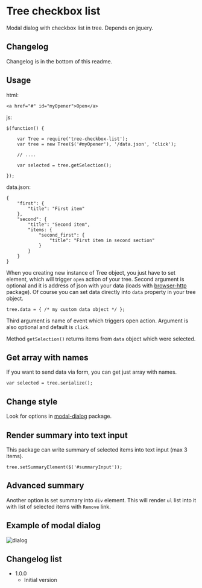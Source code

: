 # Tree checkbox list

Modal dialog with checkbox list in tree.
Depends on jquery.

## Changelog

Changelog is in the bottom of this readme.

## Usage

html:
```
<a href="#" id="myOpener">Open</a>
```

js:
```
$(function() {

	var Tree = require('tree-checkbox-list');
	var tree = new Tree($('#myOpener'), '/data.json', 'click');

	// ....

	var selected = tree.getSelection();

});
```

data.json:
```
{
	"first": {
		"title": "First item"
	},
	"second": {
		"title": "Second item",
		"items: {
			"second_first": {
				"title": "First item in second section"
			}
		}
	}
}
```

When you creating new instance of Tree object, you just have to set element, which will trigger `open` action of your tree.
Second argument is optional and it is address of json with your data (loads with [browser-http](https://npmjs.org/package/browser-http) package).
Of course you can set data directly into `data` property in your tree object.

```
tree.data = { /* my custom data object */ };
```

Third argument is name of event which triggers open action. Argument is also optional and default is `click`.

Method `getSelection()` returns items from `data` object which were selected.

## Get array with names

If you want to send data via form, you can get just array with names.

```
var selected = tree.serialize();
```

## Change style

Look for options in [modal-dialog](https://npmjs.org/package/modal-dialog) package.

## Render summary into text input

This package can write summary of selected items into text input (max 3 items).

```
tree.setSummaryElement($('#summaryInput'));
```

## Advanced summary

Another option is set summary into `div` element. This will render `ul` list into it with list of selected items with
`Remove` link.

## Example of modal dialog

![dialog](https://raw.github.com/sakren/node-tree-checkbox-list/master/example.png)

## Changelog list

* 1.0.0
	+ Initial version